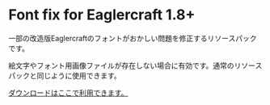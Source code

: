 # Font fix for Eaglercraft 1.8+

一部の改造版Eaglercraftのフォントがおかしい問題を修正するリソースパックです。

絵文字やフォント用画像ファイルが存在しない場合に有効です。通常のリソースパックと同じように使用できます。

[ダウンロードはここで利用できます。](https://raw.githubusercontent.com/Magurock/EaglerFontFix/refs/heads/main/EaglerFontFix.zip)
